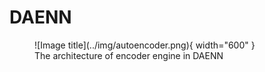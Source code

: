 # DAENN

<figure markdown>
  ![Image title](../img/autoencoder.png){ width="600" }
  <figcaption>The architecture of encoder engine in DAENN</figcaption>
</figure>
